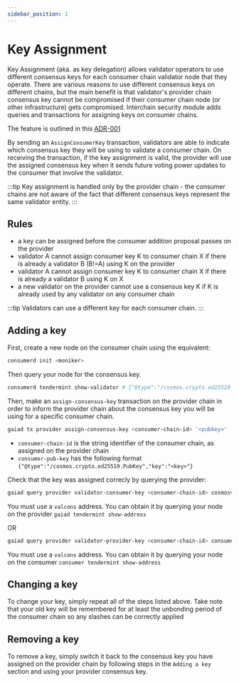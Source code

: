 ```yaml
---
sidebar_position: 1
---
```


# Key Assignment

Key Assignment (aka. as key delegation) allows validator operators to use different consensus keys for each consumer chain validator node that they operate.
There are various reasons to use different consensus keys on different chains, but the main benefit is that validator's provider chain consensus key cannot be compromised if their consumer chain node (or other infrastructure) gets compromised. Interchain security module adds queries and transactions for assigning keys on consumer chains.

The feature is outlined in this [ADR-001](../adrs/adr-001-key-assignment.md)

By sending an `AssignConsumerKey` transaction, validators are able to indicate which consensus key they will be using to validate a consumer chain. On receiving the transaction, if the key assignment is valid, the provider will use the assigned consensus key when it sends future voting power updates to the consumer that involve the validator.

:::tip
Key assignment is handled only by the provider chain - the consumer chains are not aware of the fact that different consensus keys represent the same validator entity.
:::

## Rules

- a key can be assigned before the consumer addition proposal passes on the provider
- validator A cannot assign consumer key K to consumer chain X if there is already a validator B (B!=A) using K on the provider
- validator A cannot assign consumer key K to consumer chain X if there is already a validator B using K on X
- a new validator on the provider cannot use a consensus key K if K is already used by any validator on any consumer chain

:::tip
Validators can use a different key for each consumer chain.
:::

## Adding a key

First, create a new node on the consumer chain using the equivalent:

```bash
consumerd init <moniker>
```

Then query your node for the consensus key.

```bash
consumerd tendermint show-validator # {"@type":"/cosmos.crypto.ed25519.PubKey","key":"<key>"}
```

Then, make an `assign-consensus-key` transaction on the provider chain in order to inform the provider chain about the consensus key you will be using for a specific consumer chain.

```bash
gaiad tx provider assign-consensus-key <consumer-chain-id> '<pubkey>' --from <tx-signer> --home <home_dir> --gas 900000 -b sync -y -o json
```

- `consumer-chain-id` is the string identifier of the consumer chain, as assigned on the provider chain
- `consumer-pub-key` has the following format `{"@type":"/cosmos.crypto.ed25519.PubKey","key":"<key>"}`

Check that the key was assigned correcly by querying the provider:

```bash
gaiad query provider validator-consumer-key <consumer-chain-id> cosmosvalcons1e....3xsj3ayzf4uv6
```

You must use a `valcons` address. You can obtain it by querying your node on the provider `gaiad tendermint show-address`

OR

```bash
gaiad query provider validator-provider-key <consumer-chain-id> consumervalcons1e....123asdnoaisdao
```

You must use a `valcons` address. You can obtain it by querying your node on the consumer `consumer tendermint show-address`

## Changing a key

To change your key, simply repeat all of the steps listed above. Take note that your old key will be remembered for at least the unbonding period of the consumer chain so any slashes can be correctly applied

## Removing a key

To remove a key, simply switch it back to the consensus key you have assigned on the provider chain by following steps in the `Adding a key` section and using your provider consensus key.
